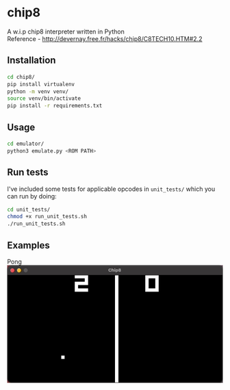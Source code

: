 # chip8
A w.i.p chip8 interpreter written in Python <br />
Reference - http://devernay.free.fr/hacks/chip8/C8TECH10.HTM#2.2

## Installation
```bash
cd chip8/
pip install virtualenv
python -m venv venv/
source venv/bin/activate
pip install -r requirements.txt
```

## Usage
```bash
cd emulator/
python3 emulate.py <ROM PATH>
```

## Run tests
I've included some tests for applicable opcodes in `unit_tests/` which you can run
by doing:
```bash
cd unit_tests/
chmod +x run_unit_tests.sh
./run_unit_tests.sh
```

## Examples
Pong
![pong](examples/pong_demonstration.gif)
